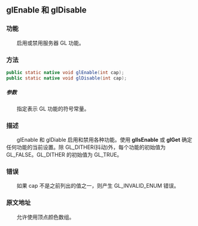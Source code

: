 ## glEnable 和 glDisable

### 功能

　　启用或禁用服务器 GL 功能。

### 方法

```java
public static native void glEnable(int cap);
public static native void glDisable(int cap);
```

##### 参数

　　指定表示 GL 功能的符号常量。

### 描述

　　glEnable 和 glDiable 启用和禁用各种功能。使用 **glIsEnable** 或 **glGet** 确定任何功能的当前设置。除 GL_DITHER(抖动)外，每个功能的初始值为 GL_FALSE。GL_DITHER 的初始值为 GL_TRUE。

### 错误

　　如果 cap 不是之前列出的值之一，则产生 GL_INVALID_ENUM 错误。

### 原文地址

[]()

　　允许使用顶点颜色数组。
